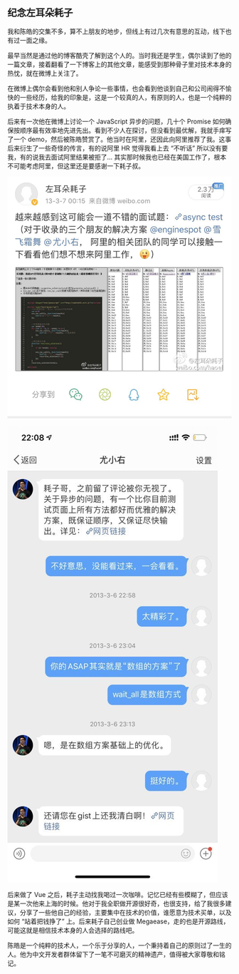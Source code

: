 ## 纪念左耳朵耗子

我和陈皓的交集不多，算不上朋友的地步，但线上有过几次有意思的互动，线下也有过一面之缘。

最早当然是通过他的博客酷壳了解到这个人的。当时我还是学生，偶尔读到了他的一篇文章，接着翻看了一下博客上的其他文章，能感受到那种骨子里对技术本身的热忱，就在微博上关注了。

在微博上偶尔会看到他和别人争论一些事情，也会看到他谈到自己和公司闹得不愉快的一些经历，给我的印象是，这是一个较真的人，有原则的人，也是一个纯粹的执着于技术本身的人。

后来有一次他在微博上讨论一个 JavaScript 异步的问题，几十个 Promise 如何确保按顺序最有效率地先进先出。看到不少人在探讨，但没看到最优解，我就手痒写了一个 demo，然后被陈皓赞赏了。他当时在阿里，还因此向阿里推荐了我。这事后来衍生了一些奇怪的传言，有的说阿里 HR 觉得我看上去 “不听话” 所以没有要我，有的说我去面试阿里结果被拒了... 其实那时候我也已经在美国工作了，根本不可能考虑阿里，但这里还是要感谢一下耗子叔。

![微博截图](./images/weibo-1.jpeg)

![微博私信](./images/weibo-2.jpeg)

后来做了 Vue 之后，耗子主动找我喝过一次咖啡。记忆已经有些模糊了，但应该是某一次他来上海的时候。他对于我全职做开源很好奇，也很支持，给了我很多建议，分享了一些他自己的经验，主要集中在技术的价值，谁愿意为技术买单，以及如何 “站着把钱挣了” 上。后来耗子自己创业做 Megaease，走的也是开源路线，可能这就是相信技术本身的人会选择的路线吧。

陈皓是一个纯粹的技术人，一个乐于分享的人，一个秉持着自己的原则过了一生的人。他为中文开发者群体留下了一笔不可磨灭的精神遗产，值得被大家尊敬和铭记。
